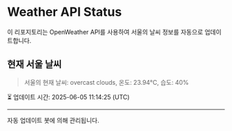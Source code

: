 
# Weather API Status

이 리포지토리는 OpenWeather API를 사용하여 서울의 날씨 정보를 자동으로 업데이트합니다.

## 현재 서울 날씨
> 서울의 현재 날씨: overcast clouds, 온도: 23.94°C, 습도: 40%

⏳ 업데이트 시간: 2025-06-05 11:14:25 (UTC)

---
자동 업데이트 봇에 의해 관리됩니다.
